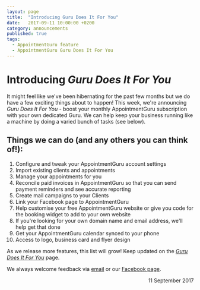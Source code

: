 ```yaml
---
layout: page
title:  "Introducing Guru Does It For You"
date:   2017-09-11 10:00:00 +0200
category: announcements
published: true
tags:
  - AppointmentGuru feature
  - AppointmentGuru Guru Does It For You
---
```

# Introducing *Guru Does It For You*

It might feel like we've been hibernating for the past few months but we do have a few exciting things about to happen! This week, we're announcing *Guru Does It For You* - boost your monthly AppointmentGuru subscription with your own dedicated Guru. We can help keep your business running like a machine by doing a varied bunch of tasks (see below).

## Things we can do (and any others you can think of!):

1. Configure and tweak your AppointmentGuru account settings
2. Import existing clients and appointments
3. Manage your appointments for you
4. Reconcile paid invoices in AppointmentGuru so that you can send payment reminders and see accurate reporting
5. Create mail campaigns to your Clients
6. Link your Facebook page to AppointmentGuru
7. Help customise your free AppointmentGuru website or give you code for the booking widget to add to your own website
8. If you're looking for your own domain name and email address, we'll help get that done
9. Get your AppointmentGuru calendar synced to your phone
10. Access to logo, business card and flyer design

As we release more features, this list will grow! Keep updated on the [*Guru Does It For You*](/guru-does-it-for-you) page.

We always welcome feedback via [email](mailto:support@appointmentguru.co) or our [Facebook page](https://www.facebook.com/appointmentguru/).

<div style="text-align: right">11 September 2017</div>
